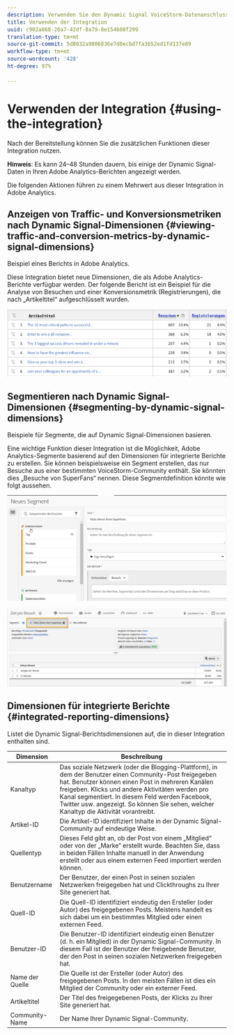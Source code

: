 ```yaml
---
description: Verwenden Sie den Dynamic Signal VoiceStorm-Datenanschluss mit Adobe Analytics.
title: Verwenden der Integration
uuid: c902a868-20a7-42df-8a79-8e154608f299
translation-type: tm+mt
source-git-commit: 5d8032a9806836e7d0ecbd7fa3652ed1fd137e89
workflow-type: tm+mt
source-wordcount: '428'
ht-degree: 97%

---
```



# Verwenden der Integration {#using-the-integration}

Nach der Bereitstellung können Sie die zusätzlichen Funktionen dieser Integration nutzen.

**Hinweis**: Es kann 24–48 Stunden dauern, bis einige der Dynamic Signal-Daten in Ihren Adobe Analytics-Berichten angezeigt werden.

Die folgenden Aktionen führen zu einem Mehrwert aus dieser Integration in Adobe Analytics.

## Anzeigen von Traffic- und Konversionsmetriken nach Dynamic Signal-Dimensionen {#viewing-traffic-and-conversion-metrics-by-dynamic-signal-dimensions}

Beispiel eines Berichts in Adobe Analytics.

Diese Integration bietet neue Dimensionen, die als Adobe Analytics-Berichte verfügbar werden. Der folgende Bericht ist ein Beispiel für die Analyse von Besuchen und einer Konversionsmetrik (Registrierungen), die nach „Artikeltitel“ aufgeschlüsselt wurden.

![](assets/examplereport.png)

## Segmentieren nach Dynamic Signal-Dimensionen {#segmenting-by-dynamic-signal-dimensions}

Beispiele für Segmente, die auf Dynamic Signal-Dimensionen basieren.

Eine wichtige Funktion dieser Integration ist die Möglichkeit, Adobe Analytics-Segmente basierend auf den Dimensionen für integrierte Berichte zu erstellen. Sie können beispielsweise ein Segment erstellen, das nur Besuche aus einer bestimmten VoiceStorm-Community enthält. Sie könnten dies „Besuche von SuperFans“ nennen. Diese Segmentdefinition könnte wie folgt aussehen.

![](assets/segment1.png)

![](assets/segment2.png)

## Dimensionen für integrierte Berichte {#integrated-reporting-dimensions}

Listet die Dynamic Signal-Berichtsdimensionen auf, die in dieser Integration enthalten sind.

| Dimension | Beschreibung |
|---|---|
| Kanaltyp | Das soziale Netzwerk (oder die Blogging-Plattform), in dem der Benutzer einen Community-Post freigegeben hat. Benutzer können einen Post in mehreren Kanälen freigeben. Klicks und andere Aktivitäten werden pro Kanal segmentiert. In diesem Feld werden Facebook, Twitter usw. angezeigt. So können Sie sehen, welcher Kanaltyp die Aktivität vorantreibt. |
| Artikel-ID | Die Artikel-ID identifiziert Inhalte in der Dynamic Signal-Community auf eindeutige Weise. |
| Quellentyp | Dieses Feld gibt an, ob der Post von einem „Mitglied“ oder von der „Marke“ erstellt wurde. Beachten Sie, dass in beiden Fällen Inhalte manuell in der Anwendung erstellt oder aus einem externen Feed importiert werden können. |
| Benutzername | Der Benutzer, der einen Post in seinen sozialen Netzwerken freigegeben hat und Clickthroughs zu Ihrer Site generiert hat. |
| Quell-ID | Die Quell-ID identifiziert eindeutig den Ersteller (oder Autor) des freigegebenen Posts. Meistens handelt es sich dabei um ein bestimmtes Mitglied oder einen externen Feed. |
| Benutzer-ID | Die Benutzer-ID identifiziert eindeutig einen Benutzer (d. h. ein Mitglied) in der Dynamic Signal-Community. In diesem Fall ist der Benutzer der freigebende Benutzer, der den Post in seinen sozialen Netzwerken freigegeben hat. |
| Name der Quelle | Die Quelle ist der Ersteller (oder Autor) des freigegebenen Posts. In den meisten Fällen ist dies ein Mitglied der Community oder ein externer Feed. |
| Artikeltitel | Der Titel des freigegebenen Posts, der Klicks zu Ihrer Site generiert hat. |
| Community-Name | Der Name Ihrer Dynamic Signal-Community. |

